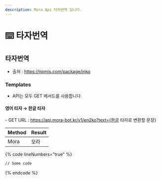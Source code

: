 ```yaml
---
description: Mora Api 타자번역 입니다.
---
```


# ⌨️ 타자번역

## 타자번역

* 출처 : https://npmjs.com/package/inko

### Templates

* API는 모두 GET 메서드를 사용합니다

#### 영어 타자 → 한글 타자

\- GET URL : https://api.mora-bot.kr/v1/en2ko?text={한글 타자로 변환할 문장}

| Method | Result |
| ------ | ------ |
| Mora   | 모라     |

{% code lineNumbers="true" %}
```html
// Some code
```
{% endcode %}
